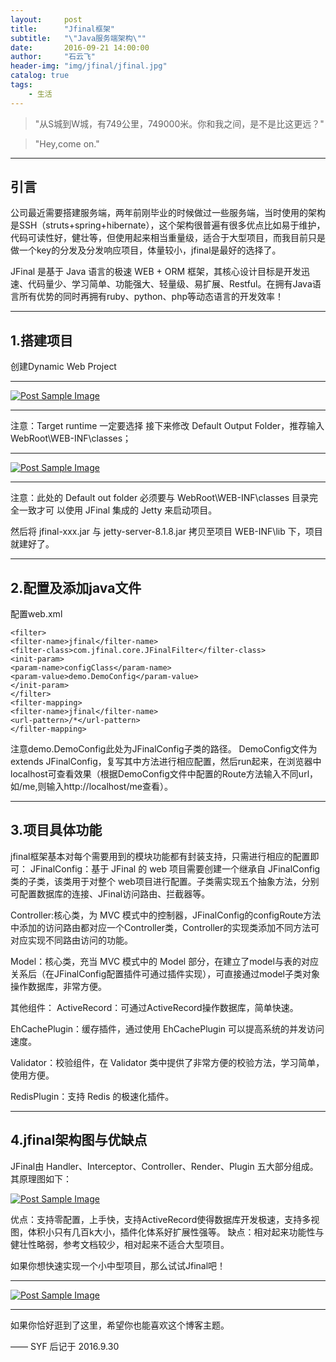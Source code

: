 ```yaml
---
layout:     post
title:      "Jfinal框架"
subtitle:   "\"Java服务端架构\""
date:       2016-09-21 14:00:00
author:     "石云飞"
header-img: "img/jfinal/jfinal.jpg"
catalog: true
tags:
    - 生活
---
```



> "从S城到W城，有749公里，749000米。你和我之间，是不是比这更远？"

>"Hey,come on."

---

## 引言
公司最近需要搭建服务端，两年前刚毕业的时候做过一些服务端，当时使用的架构是SSH（struts+spring+hibernate），这个架构很普遍有很多优点比如易于维护，代码可读性好，健壮等，但使用起来相当重量级，适合于大型项目，而我目前只是做一个key的分发及分发响应项目，体量较小，jfinal是最好的选择了。

JFinal 是基于 Java 语言的极速 WEB + ORM 框架，其核心设计目标是开发迅速、代码量少、学习简单、功能强大、轻量级、易扩展、Restful。在拥有Java语言所有优势的同时再拥有ruby、python、php等动态语言的开发效率！


---

## 1.搭建项目
创建Dynamic Web Project

---

<a href="{{ site.baseurl }}/img/jfinal/jfinal1.jpg">
    <img src="{{ site.baseurl }}/img/jfinal/jfinal1.jpg" alt="Post Sample Image">
</a>

---

注意：Target runtime 一定要选择<None>
接下来修改 Default Output Folder，推荐输入 WebRoot\WEB-INF\classes；

---

<a href="{{ site.baseurl }}/img/jfinal/jfinal2.jpg">
    <img src="{{ site.baseurl }}/img/jfinal/jfinal2.jpg" alt="Post Sample Image">
</a>

---

注意：此处的 Default out folder 必须要与 WebRoot\WEB-INF\classes 目录完全一致才可
以使用 JFinal 集成的 Jetty 来启动项目。

然后将 jfinal-xxx.jar 与 jetty-server-8.1.8.jar 拷贝至项目 WEB-INF\lib 下，项目就建好了。



		
---

## 2.配置及添加java文件
配置web.xml

	<filter>
	<filter-name>jfinal</filter-name>
	<filter-class>com.jfinal.core.JFinalFilter</filter-class>
	<init-param>
	<param-name>configClass</param-name>
	<param-value>demo.DemoConfig</param-value>
	</init-param>
	</filter>
	<filter-mapping>
	<filter-name>jfinal</filter-name>
	<url-pattern>/*</url-pattern>
	</filter-mapping>

注意<param-value>demo.DemoConfig</param-value>此处为JFinalConfig子类的路径。
DemoConfig文件为extends JFinalConfig，复写其中方法进行相应配置，然后run起来，在浏览器中localhost可查看效果（根据DemoConfig文件中配置的Route方法输入不同url，如/me,则输入http://localhost/me查看）。


---

## 3.项目具体功能

jfinal框架基本对每个需要用到的模块功能都有封装支持，只需进行相应的配置即可：
JFinalConfig：基于 JFinal 的 web 项目需要创建一个继承自 JFinalConfig 类的子类，该类用于对整个 web项目进行配置。子类需实现五个抽象方法，分别可配置数据库的连接、JFinal访问路由、拦截器等。

Controller:核心类，为 MVC 模式中的控制器，JFinalConfig的configRoute方法中添加的访问路由都对应一个Controller类，Controller的实现类添加不同方法可对应实现不同路由访问的功能。

Model：核心类，充当 MVC 模式中的 Model 部分，在建立了model与表的对应关系后（在JFinalConfig配置插件可通过插件实现），可直接通过model子类对象操作数据库，非常方便。

其他组件：
ActiveRecord：可通过ActiveRecord操作数据库，简单快速。

EhCachePlugin：缓存插件，通过使用 EhCachePlugin 可以提高系统的并发访问速度。

Validator：校验组件，在 Validator 类中提供了非常方便的校验方法，学习简单，使用方便。

RedisPlugin：支持 Redis 的极速化插件。

---

## 4.jfinal架构图与优缺点
JFinal由 Handler、Interceptor、Controller、Render、Plugin 五大部分组成。其原理图如下：

<a href="{{ site.baseurl }}/img/jfinal/jfinal3.jpg">
    <img src="{{ site.baseurl }}/img/jfinal/jfinal3.jpg" alt="Post Sample Image">
</a>

优点：支持零配置，上手快，支持ActiveRecord使得数据库开发极速，支持多视图，体积小只有几百k大小，插件化体系好扩展性强等。
缺点：相对起来功能性与健壮性略弱，参考文档较少，相对起来不适合大型项目。

如果你想快速实现一个小中型项目，那么试试Jfinal吧！





---
<a href="{{ site.baseurl }}/img/jfinal/jfinal_end.jpg">
    <img src="{{ site.baseurl }}/img/jfinal/jfinal_end.jpg" alt="Post Sample Image">
</a>

---

如果你恰好逛到了这里，希望你也能喜欢这个博客主题。

—— SYF 后记于 2016.9.30


